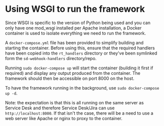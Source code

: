 # Using WSGI to run the framework

Since WSGI is specific to the version of Python being used and you can only have one mod_wsgi installed per Apache installation, a Docker container is used to isolate everything we need to run the framework.

A `docker-compose.yml` file has been provided to simplify building and starting the container. Before using this, ensure that the required handlers have been copied into the `rt_handlers` directory or they've been symlinked form the `sd-webhook-handlers` directory/repo.

Running `sudo docker-compose up` will start the container (building it first if required) and display any output produced from the container. The framework should then be accessible on port 8000 on the host.

To have the framework running in the background, use `sudo docker-compose up -d`.

Note: the expectation is that this is all running on the same server as Service Desk and therefore Service Desk/Jira can use `http://localhost:8000`. If that isn't the case, there will be a need to use a web server like Apache or nginx to proxy to the container.
